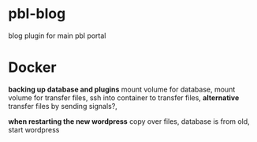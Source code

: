 pbl-blog
========

blog plugin for main pbl portal

# Docker

__backing up database and plugins__
mount volume for database,
mount volume for transfer files,
ssh into container to transfer files,
__alternative__ transfer files by sending signals?,

__when restarting the new wordpress__
copy over files, database is from old, start wordpress

